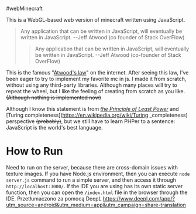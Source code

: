 #webMinecraft

This is a WebGL-based web version of minecraft written using JavaScript.

> Any application that can be written in JavaScript, will eventually be written in JavaScript.
  --Jeff Atwood (co founder of Stack OverFlow)
  >> Any application that can be written in JavaScript, will eventually be written in JavaScript.
     --Jeff Atwood (co-founder of Stack OverFlow)

This is the famous "[Atwood's law](https://blog.codinghorror.com/the-principle-of-least-power/)" on the internet. After seeing this law, I've been eager to try to implement my favorite mc in js. I made it from scratch, without using any third-party libraries. Although many places will try to repeat the wheel, but I like the feeling of creating from scratch as you like. ~~(Although nothing is implemented now)~~

Although I know this statement is from _[the Principle of Least Power](https://www.w3.org/DesignIssues/Principles.html)_ and [Turing completeness](https://en.wikipedia.org/wiki/Turing _completeness) perspective ~~(probably)~~, but we still have to learn PHPer to a sentence: JavaScript is the world's best language.

# How to Run

Need to run on the server, because there are cross-domain issues with texture images.
If you have Node.js environment, then you can execute `node server.js` command to run a simple server, and then access it through `http://localhost:3000/`.
If the IDE you are using has its own static server function, then you can open the `/index.html` file in the browser through the IDE.
Przetłumaczono za pomocą DeepL https://www.deepl.com/app/?utm_source=android&utm_medium=app&utm_campaign=share-translation

